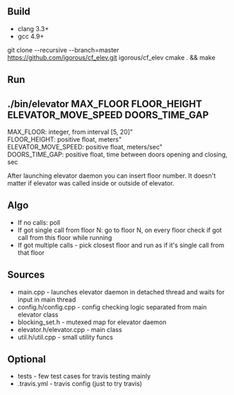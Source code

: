## Build

- clang 3.3+
- gcc 4.9+

git clone --recursive --branch=master https://github.com/igorous/cf_elev.git igorous/cf_elev
cmake . && make

## Run

./bin/elevator MAX_FLOOR FLOOR_HEIGHT ELEVATOR_MOVE_SPEED DOORS_TIME_GAP
---------------------------------------------------------------------------
MAX_FLOOR: integer, from interval [5, 20]"                                 
FLOOR_HEIGHT: positive float, meters"                                      
ELEVATOR_MOVE_SPEED: positive float, meters/sec"                           
DOORS_TIME_GAP: positive float, time between doors opening and closing, sec

After launching elevator daemon you can insert floor number. It doesn't matter
if elevator was called inside or outside of elevator.


## Algo
- If no calls: poll
- If got single call from floor N: go to floor N, on every floor check if got call from this floor
while running
- If got multiple calls - pick closest floor and run as if it's single call from that floor


## Sources
- main.cpp - launches elevator daemon in detached thread and waits for input in main thread
- config.h/config.cpp - config checking logic separated from main elevator class
- blocking_set.h - mutexed map for elevator daemon
- elevator.h/elevator.cpp - main class
- util.h/util.cpp - small utility funcs


## Optional
- tests - few test cases for travis testing mainly
- .travis.yml - travis config (just to try travis)

